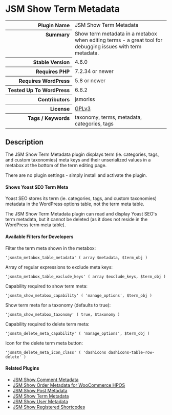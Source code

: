 <h1>JSM Show Term Metadata</h1>

<table>
<tr><th align="right" valign="top" nowrap>Plugin Name</th><td>JSM Show Term Metadata</td></tr>
<tr><th align="right" valign="top" nowrap>Summary</th><td>Show term metadata in a metabox when editing terms - a great tool for debugging issues with term metadata.</td></tr>
<tr><th align="right" valign="top" nowrap>Stable Version</th><td>4.6.0</td></tr>
<tr><th align="right" valign="top" nowrap>Requires PHP</th><td>7.2.34 or newer</td></tr>
<tr><th align="right" valign="top" nowrap>Requires WordPress</th><td>5.8 or newer</td></tr>
<tr><th align="right" valign="top" nowrap>Tested Up To WordPress</th><td>6.6.2</td></tr>
<tr><th align="right" valign="top" nowrap>Contributors</th><td>jsmoriss</td></tr>
<tr><th align="right" valign="top" nowrap>License</th><td><a href="https://www.gnu.org/licenses/gpl.txt">GPLv3</a></td></tr>
<tr><th align="right" valign="top" nowrap>Tags / Keywords</th><td>taxonomy, terms, metadata, categories, tags</td></tr>
</table>

<h2>Description</h2>

<p>The JSM Show Term Metadata plugin displays term (ie. categories, tags, and custom taxonomies) meta keys and their unserialized values in a metabox at the bottom of the term editing page.</p>

<p>There are no plugin settings - simply install and activate the plugin.</p>

<h4>Shows Yoast SEO Term Meta</h4>

<p>Yoast SEO stores its term (ie. categories, tags, and custom taxonomies) metadata in the WordPress options table, not the term meta table.</p>

<p>The JSM Show Term Metadata plugin can read and display Yoast SEO's term metadata, but it cannot be deleted (as it does not reside in the WordPress term meta table).</p>

<h4>Available Filters for Developers</h4>

<p>Filter the term meta shown in the metabox:</p>

<pre><code>'jsmstm_metabox_table_metadata' ( array $metadata, $term_obj )</code></pre>

<p>Array of regular expressions to exclude meta keys:</p>

<pre><code>'jsmstm_metabox_table_exclude_keys' ( array $exclude_keys, $term_obj )</code></pre>

<p>Capability required to show term meta:</p>

<pre><code>'jsmstm_show_metabox_capability' ( 'manage_options', $term_obj )</code></pre>

<p>Show term meta for a taxonomy (defaults to true):</p>

<pre><code>'jsmstm_show_metabox_taxonomy' ( true, $taxonomy )</code></pre>

<p>Capability required to delete term meta:</p>

<pre><code>'jsmstm_delete_meta_capability' ( 'manage_options', $term_obj )</code></pre>

<p>Icon for the delete term meta button:</p>

<pre><code>'jsmstm_delete_meta_icon_class' ( 'dashicons dashicons-table-row-delete' )</code></pre>

<h4>Related Plugins</h4>

<ul>
<li><a href="https://wordpress.org/plugins/jsm-show-comment-meta/">JSM Show Comment Metadata</a></li>
<li><a href="https://wordpress.org/plugins/jsm-show-order-meta/">JSM Show Order Metadata for WooCommerce HPOS</a></li>
<li><a href="https://wordpress.org/plugins/jsm-show-post-meta/">JSM Show Post Metadata</a></li>
<li><a href="https://wordpress.org/plugins/jsm-show-term-meta/">JSM Show Term Metadata</a></li>
<li><a href="https://wordpress.org/plugins/jsm-show-user-meta/">JSM Show User Metadata</a></li>
<li><a href="https://wordpress.org/plugins/jsm-show-registered-shortcodes/">JSM Show Registered Shortcodes</a></li>
</ul>

